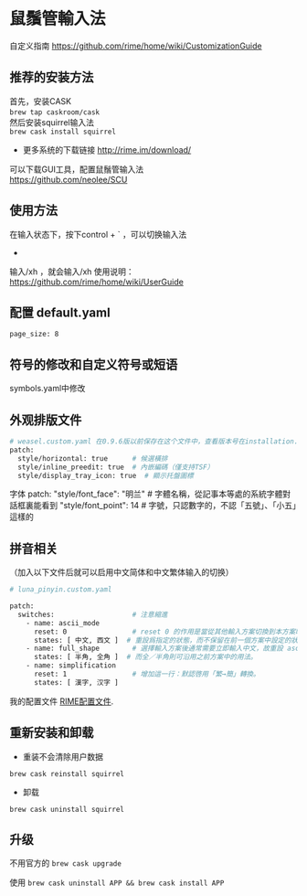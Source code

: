 # 鼠鬚管輸入法

自定义指南
https://github.com/rime/home/wiki/CustomizationGuide



## 推荐的安装方法

首先，安装CASK   
`brew tap caskroom/cask`     
然后安装squirrel输入法    
`brew cask install squirrel`

+ 更多系统的下载链接
http://rime.im/download/    

可以下载GUI工具，配置鼠鬚管输入法    
https://github.com/neolee/SCU

## 使用方法
在输入状态下，按下control + ` ，可以切换输入法

+ 
输入/xh ，就会输入/xh
使用说明：
https://github.com/rime/home/wiki/UserGuide

## 配置 default.yaml 
`page_size: 8`

## 符号的修改和自定义符号或短语
symbols.yaml中修改

## 外观排版文件

```bash
# weasel.custom.yaml 在0.9.6版以前保存在这个文件中，查看版本号在installation.yaml这个文件中
patch:
  style/horizontal: true      # 候選橫排
  style/inline_preedit: true  # 內嵌編碼（僅支持TSF）
  style/display_tray_icon: true  # 顯示托盤圖標
```

字体
patch:
  "style/font_face": "明兰"  # 字體名稱，從記事本等處的系統字體對話框裏能看到
  "style/font_point": 14     # 字號，只認數字的，不認「五號」、「小五」這樣的
  
## 拼音相关
（加入以下文件后就可以启用中文简体和中文繁体输入的切换）
```bash
# luna_pinyin.custom.yaml

patch:
  switches:                   # 注意縮進
    - name: ascii_mode
      reset: 0                # reset 0 的作用是當從其他輸入方案切換到本方案時，
      states: [ 中文, 西文 ]  # 重設爲指定的狀態，而不保留在前一個方案中設定的狀態。
    - name: full_shape        # 選擇輸入方案後通常需要立即輸入中文，故重設 ascii_mode = 0；
      states: [ 半角, 全角 ]  # 而全／半角則可沿用之前方案中的用法。
    - name: simplification
      reset: 1                # 增加這一行：默認啓用「繁→簡」轉換。
      states: [ 漢字, 汉字 ]
 ```
 
 我的配置文件 [RIME配置文件](https://github.com/0551/AppDevTools/tree/master/RIME).  
 
## 重新安装和卸载  
 
+ 重装不会清除用户数据 
 
 `brew cask reinstall squirrel`
 
+ 卸载
 
 `brew cask uninstall squirrel`
 
## 升级

不用官方的 `brew cask upgrade`    

使用 `brew cask uninstall APP && brew cask install APP`
 
